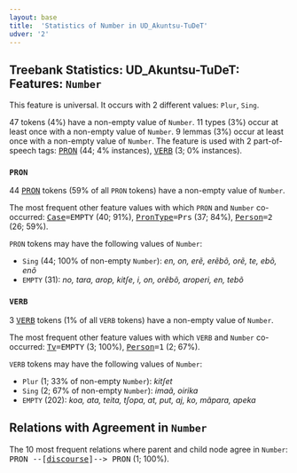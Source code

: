 ```yaml
---
layout: base
title:  'Statistics of Number in UD_Akuntsu-TuDeT'
udver: '2'
---
```


## Treebank Statistics: UD_Akuntsu-TuDeT: Features: `Number`

This feature is universal.
It occurs with 2 different values: `Plur`, `Sing`.

47 tokens (4%) have a non-empty value of `Number`.
11 types (3%) occur at least once with a non-empty value of `Number`.
9 lemmas (3%) occur at least once with a non-empty value of `Number`.
The feature is used with 2 part-of-speech tags: <tt><a href="aqz_tudet-pos-PRON.html">PRON</a></tt> (44; 4% instances), <tt><a href="aqz_tudet-pos-VERB.html">VERB</a></tt> (3; 0% instances).

### `PRON`

44 <tt><a href="aqz_tudet-pos-PRON.html">PRON</a></tt> tokens (59% of all `PRON` tokens) have a non-empty value of `Number`.

The most frequent other feature values with which `PRON` and `Number` co-occurred: <tt><a href="aqz_tudet-feat-Case.html">Case</a></tt><tt>=EMPTY</tt> (40; 91%), <tt><a href="aqz_tudet-feat-PronType.html">PronType</a></tt><tt>=Prs</tt> (37; 84%), <tt><a href="aqz_tudet-feat-Person.html">Person</a></tt><tt>=2</tt> (26; 59%).

`PRON` tokens may have the following values of `Number`:

* `Sing` (44; 100% of non-empty `Number`): <em>en, on, erẽ, erẽbõ, orẽ, te, ebõ, enõ</em>
* `EMPTY` (31): <em>no, tara, arop, kitʃe, i, on, orẽbõ, aroperi, en, tebõ</em>

### `VERB`

3 <tt><a href="aqz_tudet-pos-VERB.html">VERB</a></tt> tokens (1% of all `VERB` tokens) have a non-empty value of `Number`.

The most frequent other feature values with which `VERB` and `Number` co-occurred: <tt><a href="aqz_tudet-feat-Tv.html">Tv</a></tt><tt>=EMPTY</tt> (3; 100%), <tt><a href="aqz_tudet-feat-Person.html">Person</a></tt><tt>=1</tt> (2; 67%).

`VERB` tokens may have the following values of `Number`:

* `Plur` (1; 33% of non-empty `Number`): <em>kitʃet</em>
* `Sing` (2; 67% of non-empty `Number`): <em>imaã, oirika</em>
* `EMPTY` (202): <em>koa, ata, teita, tʃopa, at, put, aj, ko, mãpara, apeka</em>

## Relations with Agreement in `Number`

The 10 most frequent relations where parent and child node agree in `Number`:
<tt>PRON --[<tt><a href="aqz_tudet-dep-discourse.html">discourse</a></tt>]--> PRON</tt> (1; 100%).

